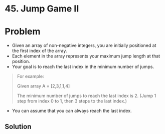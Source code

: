 # 45. Jump Game II

# Problem
- Given an array of non-negative integers, you are initially positioned at the first index of the array.
- Each element in the array represents your maximum jump length at that position.
- Your goal is to reach the last index in the minimum number of jumps.

> For example:
> 
> Given array A = [2,3,1,1,4]
> 
> The minimum number of jumps to reach the last index is 2. (Jump 1 step from index 0 to 1, then 3 steps to the last index.)

- You can assume that you can always reach the last index.

## Solution

